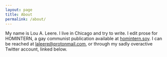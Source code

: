 ```yaml
---
layout: page
title: About
permalink: /about/
---
```


My name is Lou A. Leere. I live in Chicago and try to write. I edit prose for HOMINTERN, a gay communist publication available at [homintern.soy](homintern.soy).
I can be reached at laleere@protonmail.com, or through my sadly overactive Twitter account, linked below.

